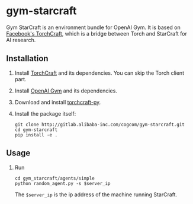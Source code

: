 # gym-starcraft
Gym StarCraft is an environment bundle for OpenAI Gym. It is based on [Facebook's TorchCraft](https://github.com/TorchCraft/TorchCraft), which is a bridge between Torch and StarCraft for AI research.

## Installation

1. Install [TorchCraft](https://github.com/TorchCraft/TorchCraft) and its dependencies. You can skip the Torch client part. 

2. Install [OpenAI Gym](https://github.com/openai/gym) and its dependencies.

3. Download and install [torchcraft-py](http://gitlab.alibaba-inc.com/cogcom/torchcraft-py).

4. Install the package itself:
    ```
    git clone http://gitlab.alibaba-inc.com/cogcom/gym-starcraft.git
    cd gym-starcraft
    pip install -e .
    ```

## Usage
1. Run

    ```
    cd gym_starcraft/agents/simple
    python random_agent.py -s $server_ip
    ```
    
    The `$server_ip` is the ip address of the machine running StarCraft.   
    
